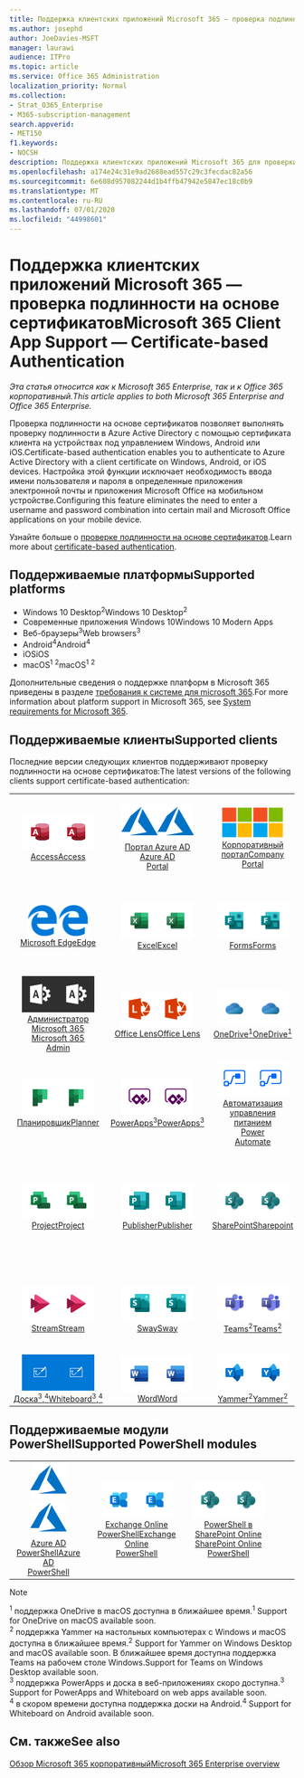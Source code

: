 ```yaml
---
title: Поддержка клиентских приложений Microsoft 365 — проверка подлинности на основе сертификатов
ms.author: josephd
author: JoeDavies-MSFT
manager: laurawi
audience: ITPro
ms.topic: article
ms.service: Office 365 Administration
localization_priority: Normal
ms.collection:
- Strat_O365_Enterprise
- M365-subscription-management
search.appverid:
- MET150
f1.keywords:
- NOCSH
description: Поддержка клиентских приложений Microsoft 365 для проверки подлинности на основе сертификатов.
ms.openlocfilehash: a174e24c31e9ad2688ead557c29c3fecdac82a56
ms.sourcegitcommit: 6e608d957082244d1b4ffb47942e5847ec18c0b9
ms.translationtype: MT
ms.contentlocale: ru-RU
ms.lasthandoff: 07/01/2020
ms.locfileid: "44998601"
---
```

# <a name="microsoft-365-client-app-support--certificate-based-authentication"></a><span data-ttu-id="27f9b-103">Поддержка клиентских приложений Microsoft 365 — проверка подлинности на основе сертификатов</span><span class="sxs-lookup"><span data-stu-id="27f9b-103">Microsoft 365 Client App Support — Certificate-based Authentication</span></span>

<span data-ttu-id="27f9b-104">*Эта статья относится как к Microsoft 365 Enterprise, так и к Office 365 корпоративный.*</span><span class="sxs-lookup"><span data-stu-id="27f9b-104">*This article applies to both Microsoft 365 Enterprise and Office 365 Enterprise.*</span></span>

<span data-ttu-id="27f9b-105">Проверка подлинности на основе сертификатов позволяет выполнять проверку подлинности в Azure Active Directory с помощью сертификата клиента на устройствах под управлением Windows, Android или iOS.</span><span class="sxs-lookup"><span data-stu-id="27f9b-105">Certificate-based authentication enables you to authenticate to Azure Active Directory with a client certificate on Windows, Android, or iOS devices.</span></span> <span data-ttu-id="27f9b-106">Настройка этой функции исключает необходимость ввода имени пользователя и пароля в определенные приложения электронной почты и приложения Microsoft Office на мобильном устройстве.</span><span class="sxs-lookup"><span data-stu-id="27f9b-106">Configuring this feature eliminates the need to enter a username and password combination into certain mail and Microsoft Office applications on your mobile device.</span></span>

<span data-ttu-id="27f9b-107">Узнайте больше о [проверке подлинности на основе сертификатов](https://docs.microsoft.com/azure/active-directory/authentication/active-directory-certificate-based-authentication-get-started).</span><span class="sxs-lookup"><span data-stu-id="27f9b-107">Learn more about [certificate-based authentication](https://docs.microsoft.com/azure/active-directory/authentication/active-directory-certificate-based-authentication-get-started).</span></span>

## <a name="supported-platforms"></a><span data-ttu-id="27f9b-108">Поддерживаемые платформы</span><span class="sxs-lookup"><span data-stu-id="27f9b-108">Supported platforms</span></span>

 - <span data-ttu-id="27f9b-109">Windows 10 Desktop<sup>2</sup></span><span class="sxs-lookup"><span data-stu-id="27f9b-109">Windows 10 Desktop<sup>2</sup></span></span>
 - <span data-ttu-id="27f9b-110">Современные приложения Windows 10</span><span class="sxs-lookup"><span data-stu-id="27f9b-110">Windows 10 Modern Apps</span></span>
 - <span data-ttu-id="27f9b-111">Веб-браузеры<sup>3</sup></span><span class="sxs-lookup"><span data-stu-id="27f9b-111">Web browsers<sup>3</sup></span></span>
 - <span data-ttu-id="27f9b-112">Android<sup>4</sup></span><span class="sxs-lookup"><span data-stu-id="27f9b-112">Android<sup>4</sup></span></span>
 - <span data-ttu-id="27f9b-113">iOS</span><span class="sxs-lookup"><span data-stu-id="27f9b-113">iOS</span></span>
 - <span data-ttu-id="27f9b-114">macOS<sup>1</sup> <sup>2</sup></span><span class="sxs-lookup"><span data-stu-id="27f9b-114">macOS<sup>1</sup> <sup>2</sup></span></span>

<span data-ttu-id="27f9b-115">Дополнительные сведения о поддержке платформ в Microsoft 365 приведены в разделе [требования к системе для microsoft 365](https://products.office.com/office-system-requirements).</span><span class="sxs-lookup"><span data-stu-id="27f9b-115">For more information about platform support in Microsoft 365, see [System requirements for Microsoft 365](https://products.office.com/office-system-requirements).</span></span>

## <a name="supported-clients"></a><span data-ttu-id="27f9b-116">Поддерживаемые клиенты</span><span class="sxs-lookup"><span data-stu-id="27f9b-116">Supported clients</span></span>

<span data-ttu-id="27f9b-117">Последние версии следующих клиентов поддерживают проверку подлинности на основе сертификатов:</span><span class="sxs-lookup"><span data-stu-id="27f9b-117">The latest versions of the following clients support certificate-based authentication:</span></span>

| | | | | | |
|:---:|:---:|:---:|:---:|:---:|:---:|
| <span data-ttu-id="27f9b-118">![Значок Access](media/o365-access-64x64.png)</span><span class="sxs-lookup"><span data-stu-id="27f9b-118">![Access icon](media/o365-access-64x64.png)</span></span> <br> [<span data-ttu-id="27f9b-119">Access</span><span class="sxs-lookup"><span data-stu-id="27f9b-119">Access</span></span>](https://products.office.com/access) | <span data-ttu-id="27f9b-120">![Значок Azure](media/o365-azure-64x64.png)</span><span class="sxs-lookup"><span data-stu-id="27f9b-120">![Azure icon](media/o365-azure-64x64.png)</span></span> <br> [<span data-ttu-id="27f9b-121">Портал Azure AD <br></span><span class="sxs-lookup"><span data-stu-id="27f9b-121">Azure AD <br> Portal </span></span>](https://azure.microsoft.com/features/azure-portal/) | <span data-ttu-id="27f9b-122">![Значок портала компании](media/o365-microsoft-64x64.png)</span><span class="sxs-lookup"><span data-stu-id="27f9b-122">![Company portal icon](media/o365-microsoft-64x64.png)</span></span> <br> [<span data-ttu-id="27f9b-123">Корпоративный <br> портал</span><span class="sxs-lookup"><span data-stu-id="27f9b-123">Company <br> Portal </span></span>](https://docs.microsoft.com/intune-user-help/sign-in-to-the-company-portal) | <span data-ttu-id="27f9b-124">![Значок delve](media/o365-delve-64x64.png)</span><span class="sxs-lookup"><span data-stu-id="27f9b-124">![Delve icon](media/o365-delve-64x64.png)</span></span> <br> [<span data-ttu-id="27f9b-125">Delve</span><span class="sxs-lookup"><span data-stu-id="27f9b-125">Delve</span></span>](https://products.office.com/business/intelligent-search) | <span data-ttu-id="27f9b-126">![Значок Dynamics 365](media/o365-dynamics365-64x64.png)</span><span class="sxs-lookup"><span data-stu-id="27f9b-126">![Dynamics 365 icon](media/o365-dynamics365-64x64.png)</span></span> <br> [<span data-ttu-id="27f9b-127">Dynamics 365</span><span class="sxs-lookup"><span data-stu-id="27f9b-127">Dynamics 365</span></span>](https://dynamics.microsoft.com) 
| <span data-ttu-id="27f9b-128">![Значок пограничного сервера](media/o365-edge-64x64.png)</span><span class="sxs-lookup"><span data-stu-id="27f9b-128">![Edge icon](media/o365-edge-64x64.png)</span></span> <br> [<span data-ttu-id="27f9b-129">Microsoft Edge</span><span class="sxs-lookup"><span data-stu-id="27f9b-129">Edge</span></span>](https://www.microsoft.com/windows/microsoft-edge) | <span data-ttu-id="27f9b-130">![Значок Excel](media/o365-excel-64x64.png)</span><span class="sxs-lookup"><span data-stu-id="27f9b-130">![Excel icon](media/o365-excel-64x64.png)</span></span> <br> [<span data-ttu-id="27f9b-131">Excel</span><span class="sxs-lookup"><span data-stu-id="27f9b-131">Excel</span></span>](https://products.office.com/excel) | <span data-ttu-id="27f9b-132">![Значок Forms](media/o365-forms-64x64.png)</span><span class="sxs-lookup"><span data-stu-id="27f9b-132">![Forms icon](media/o365-forms-64x64.png)</span></span> <br> [<span data-ttu-id="27f9b-133">Forms</span><span class="sxs-lookup"><span data-stu-id="27f9b-133">Forms</span></span>](https://flow.microsoft.com/connectors/shared_microsoftforms/microsoft-forms/) | <span data-ttu-id="27f9b-134">![Значок Kaizala](media/o365-kaizala-64x64.png)</span><span class="sxs-lookup"><span data-stu-id="27f9b-134">![Kaizala icon](media/o365-kaizala-64x64.png)</span></span> <br> [<span data-ttu-id="27f9b-135">Kaizala</span><span class="sxs-lookup"><span data-stu-id="27f9b-135">Kaizala</span></span>](https://products.office.com/en/business/microsoft-kaizala) | <span data-ttu-id="27f9b-136">![Значок Office.com](media/o365-office-64x64.png)</span><span class="sxs-lookup"><span data-stu-id="27f9b-136">![Office.com icon](media/o365-office-64x64.png)</span></span> <br> [<span data-ttu-id="27f9b-137">Office.com</span><span class="sxs-lookup"><span data-stu-id="27f9b-137">Office.com</span></span>](https://www.office.com/) 
| <span data-ttu-id="27f9b-138">![Значок администратора Office 365](media/o365-o365admin-64x64.png)</span><span class="sxs-lookup"><span data-stu-id="27f9b-138">![Office 365 Admin icon](media/o365-o365admin-64x64.png)</span></span> <br> [<span data-ttu-id="27f9b-139">Администратор Microsoft 365 <br></span><span class="sxs-lookup"><span data-stu-id="27f9b-139">Microsoft 365 <br> Admin</span></span>](https://products.office.com/business/manage-office-365-admin-app) | <span data-ttu-id="27f9b-140">![Значок лупы](media/o365-lens-64x64.png)</span><span class="sxs-lookup"><span data-stu-id="27f9b-140">![Lens icon](media/o365-lens-64x64.png)</span></span> <br> [<span data-ttu-id="27f9b-141">Office Lens</span><span class="sxs-lookup"><span data-stu-id="27f9b-141">Office Lens</span></span>](https://www.microsoft.com/p/office-lens/9wzdncrfj3t8?activetab=pivot%3Aoverviewtab) | <span data-ttu-id="27f9b-142">![Значок OneDrive для бизнеса](media/o365-OneDrive-64x64.png)</span><span class="sxs-lookup"><span data-stu-id="27f9b-142">![OneDrive for Business icon](media/o365-OneDrive-64x64.png)</span></span> <br> [<span data-ttu-id="27f9b-143">OneDrive<sup>1</sup></span><span class="sxs-lookup"><span data-stu-id="27f9b-143">OneDrive<sup>1</sup></span></span>](https://products.office.com/onedrive-for-business/online-cloud-storage) |  <span data-ttu-id="27f9b-144">![Значок OneNote](media/o365-OneNote-64x64.png)</span><span class="sxs-lookup"><span data-stu-id="27f9b-144">![OneNote icon](media/o365-OneNote-64x64.png)</span></span> <br> [<span data-ttu-id="27f9b-145">OneNote</span><span class="sxs-lookup"><span data-stu-id="27f9b-145">OneNote</span></span>](https://products.office.com/onenote) | <span data-ttu-id="27f9b-146">![Значок Outlook](media/o365-outlook-64x64.png)</span><span class="sxs-lookup"><span data-stu-id="27f9b-146">![Outlook icon](media/o365-outlook-64x64.png)</span></span> <br> [<span data-ttu-id="27f9b-147">Outlook</span><span class="sxs-lookup"><span data-stu-id="27f9b-147">Outlook</span></span>](https://products.office.com/outlook) 
| <span data-ttu-id="27f9b-148">![Значок Планировщика](media/o365-planner-64x64.png)</span><span class="sxs-lookup"><span data-stu-id="27f9b-148">![Planner icon](media/o365-planner-64x64.png)</span></span> <br> [<span data-ttu-id="27f9b-149">Планировщик</span><span class="sxs-lookup"><span data-stu-id="27f9b-149">Planner</span></span>](https://products.office.com/business/task-management-software) | <span data-ttu-id="27f9b-150">![Значок PowerApps](media/o365-powerapps-64x64.png)</span><span class="sxs-lookup"><span data-stu-id="27f9b-150">![PowerApps icon](media/o365-powerapps-64x64.png)</span></span> <br> [<span data-ttu-id="27f9b-151">PowerApps<sup>3</sup></span><span class="sxs-lookup"><span data-stu-id="27f9b-151">PowerApps<sup>3</sup></span></span>](https://powerapps.microsoft.com) | <span data-ttu-id="27f9b-152">![Значок автоматизированного управления питанием](media/o365-flow-64x64.png)</span><span class="sxs-lookup"><span data-stu-id="27f9b-152">![Power Automate icon](media/o365-flow-64x64.png)</span></span> <br> [<span data-ttu-id="27f9b-153">Автоматизация управления питанием <br></span><span class="sxs-lookup"><span data-stu-id="27f9b-153">Power <br> Automate</span></span>](https://flow.microsoft.com) | <span data-ttu-id="27f9b-154">![Значок PowerBI](media/o365-powerbi-64x64.png)</span><span class="sxs-lookup"><span data-stu-id="27f9b-154">![PowerBI icon](media/o365-powerbi-64x64.png)</span></span> <br> [<span data-ttu-id="27f9b-155">Power BI</span><span class="sxs-lookup"><span data-stu-id="27f9b-155">Power BI</span></span>](https://powerbi.microsoft.com)| <span data-ttu-id="27f9b-156">![Значок PowerPoint](media/o365-powerpoint-64x64.png)</span><span class="sxs-lookup"><span data-stu-id="27f9b-156">![PowerPoint icon](media/o365-powerpoint-64x64.png)</span></span> <br> [<span data-ttu-id="27f9b-157">PowerPoint</span><span class="sxs-lookup"><span data-stu-id="27f9b-157">PowerPoint</span></span>](https://products.office.com/powerpoint) 
| <span data-ttu-id="27f9b-158">![Значок Project](media/o365-project-64x64.png)</span><span class="sxs-lookup"><span data-stu-id="27f9b-158">![Project icon](media/o365-project-64x64.png)</span></span> <br> [<span data-ttu-id="27f9b-159">Project</span><span class="sxs-lookup"><span data-stu-id="27f9b-159">Project</span></span>](https://products.office.com/project) | <span data-ttu-id="27f9b-160">![Значок Publisher](media/o365-publisher-64x64.png)</span><span class="sxs-lookup"><span data-stu-id="27f9b-160">![Publisher icon](media/o365-publisher-64x64.png)</span></span> <br> [<span data-ttu-id="27f9b-161">Publisher</span><span class="sxs-lookup"><span data-stu-id="27f9b-161">Publisher</span></span>](https://products.office.com/publisher) | <span data-ttu-id="27f9b-162">![Значок SharePoint](media/o365-sharepoint-64x64.png)</span><span class="sxs-lookup"><span data-stu-id="27f9b-162">![SharePoint icon](media/o365-sharepoint-64x64.png)</span></span> <br> [<span data-ttu-id="27f9b-163">SharePoint</span><span class="sxs-lookup"><span data-stu-id="27f9b-163">Sharepoint</span></span>](https://products.office.com/sharepoint) | <span data-ttu-id="27f9b-164">![Значок Skype для бизнеса](media/o365-skypeforbusiness-64x64.png)</span><span class="sxs-lookup"><span data-stu-id="27f9b-164">![Skype for Business icon](media/o365-skypeforbusiness-64x64.png)</span></span> <br> [<span data-ttu-id="27f9b-165">Skype для <br> бизнеса</span><span class="sxs-lookup"><span data-stu-id="27f9b-165">Skype for <br> Business</span></span>](https://www.skype.com/business/) | <span data-ttu-id="27f9b-166">![Значок клейких заметок](media/o365-stickynotes-64x64.png)</span><span class="sxs-lookup"><span data-stu-id="27f9b-166">![Sticky Notes icon](media/o365-stickynotes-64x64.png)</span></span> <br> [<span data-ttu-id="27f9b-167">Клейкие заметки</span><span class="sxs-lookup"><span data-stu-id="27f9b-167">Sticky Notes</span></span>](https://www.microsoft.com/p/microsoft-sticky-notes/9nblggh4qghw) 
| <span data-ttu-id="27f9b-168">![Значок Stream](media/o365-stream-64x64.png)</span><span class="sxs-lookup"><span data-stu-id="27f9b-168">![Stream icon](media/o365-stream-64x64.png)</span></span> <br> [<span data-ttu-id="27f9b-169">Stream</span><span class="sxs-lookup"><span data-stu-id="27f9b-169">Stream</span></span>](https://stream.microsoft.com) | <span data-ttu-id="27f9b-170">![Значок Sway](media/o365-sway-64x64.png)</span><span class="sxs-lookup"><span data-stu-id="27f9b-170">![Sway icon](media/o365-sway-64x64.png)</span></span> <br> [<span data-ttu-id="27f9b-171">Sway</span><span class="sxs-lookup"><span data-stu-id="27f9b-171">Sway</span></span>](https://sway.com) | <span data-ttu-id="27f9b-172">![Значок Teams](media/o365-teams-64x64.png)</span><span class="sxs-lookup"><span data-stu-id="27f9b-172">![Teams icon](media/o365-teams-64x64.png)</span></span> <br> [<span data-ttu-id="27f9b-173">Teams<sup>2</sup></span><span class="sxs-lookup"><span data-stu-id="27f9b-173">Teams<sup>2</sup></span></span>](https://products.office.com/microsoft-teams/group-chat-software) | <span data-ttu-id="27f9b-174">![Значок "to do"](media/o365-todo-64x64.png)</span><span class="sxs-lookup"><span data-stu-id="27f9b-174">![To Do icon](media/o365-todo-64x64.png)</span></span> <br> [<span data-ttu-id="27f9b-175">To-Do</span><span class="sxs-lookup"><span data-stu-id="27f9b-175">To Do</span></span>](https://todo.microsoft.com) | <span data-ttu-id="27f9b-176">![Значок Visio](media/o365-visio-64x64.png)</span><span class="sxs-lookup"><span data-stu-id="27f9b-176">![Visio icon](media/o365-visio-64x64.png)</span></span> <br> [<span data-ttu-id="27f9b-177">Visio</span><span class="sxs-lookup"><span data-stu-id="27f9b-177">Visio</span></span>](https://products.office.com/visio/flowchart-software) 
| <span data-ttu-id="27f9b-178">![Значок Доски](media/o365-whiteboard-64x64.png)</span><span class="sxs-lookup"><span data-stu-id="27f9b-178">![Whiteboard icon](media/o365-whiteboard-64x64.png)</span></span> <br> [<span data-ttu-id="27f9b-179">Доска<sup>3</sup>,<sup>4</sup></span><span class="sxs-lookup"><span data-stu-id="27f9b-179">Whiteboard<sup>3</sup>,<sup>4</sup></span></span>](https://whiteboard.microsoft.com/) | <span data-ttu-id="27f9b-180">![Значок Word](media/o365-word-64x64.png)</span><span class="sxs-lookup"><span data-stu-id="27f9b-180">![Word icon](media/o365-word-64x64.png)</span></span> <br> [<span data-ttu-id="27f9b-181">Word</span><span class="sxs-lookup"><span data-stu-id="27f9b-181">Word</span></span>](https://products.office.com/word) | <span data-ttu-id="27f9b-182">![Значок Yammer](media/o365-yammer-64x64.png)</span><span class="sxs-lookup"><span data-stu-id="27f9b-182">![Yammer icon](media/o365-yammer-64x64.png)</span></span> <br> [<span data-ttu-id="27f9b-183">Yammer<sup>2</sup></span><span class="sxs-lookup"><span data-stu-id="27f9b-183">Yammer<sup>2</sup></span></span>](https://products.office.com/yammer/yammer-overview) |

## <a name="supported-powershell-modules"></a><span data-ttu-id="27f9b-184">Поддерживаемые модули PowerShell</span><span class="sxs-lookup"><span data-stu-id="27f9b-184">Supported PowerShell modules</span></span>

| | | | | | |
|:---:|:---:|:---:|:---:|:---:|:---:|
| <span data-ttu-id="27f9b-185">![Значок Azure](media/o365-azure-64x64.png)</span><span class="sxs-lookup"><span data-stu-id="27f9b-185">![Azure icon](media/o365-azure-64x64.png)</span></span> <br> [<span data-ttu-id="27f9b-186">Azure AD <br> PowerShell</span><span class="sxs-lookup"><span data-stu-id="27f9b-186">Azure AD <br> PowerShell</span></span>](https://docs.microsoft.com/powershell/azure/active-directory/overview?view=azureadps-2.0) | <span data-ttu-id="27f9b-187">![Значок Exchange](media/o365-exchange-64x64.png)</span><span class="sxs-lookup"><span data-stu-id="27f9b-187">![Exchange icon](media/o365-exchange-64x64.png)</span></span> <br> [<span data-ttu-id="27f9b-188">Exchange Online <br> PowerShell</span><span class="sxs-lookup"><span data-stu-id="27f9b-188">Exchange Online <br> PowerShell</span></span>](https://docs.microsoft.com/powershell/exchange/exchange-online/exchange-online-powershell?view=exchange-ps) | <span data-ttu-id="27f9b-189">![Значок SharePoint](media/o365-sharepoint-64x64.png)</span><span class="sxs-lookup"><span data-stu-id="27f9b-189">![SharePoint icon](media/o365-sharepoint-64x64.png)</span></span> <br> [<span data-ttu-id="27f9b-190">PowerShell в SharePoint Online <br></span><span class="sxs-lookup"><span data-stu-id="27f9b-190">SharePoint Online <br> PowerShell</span></span>](https://docs.microsoft.com/powershell/sharepoint/sharepoint-online/connect-sharepoint-online)

> [!NOTE]
> <span data-ttu-id="27f9b-191"><sup>1</sup> поддержка OneDrive в macOS доступна в ближайшее время.</span><span class="sxs-lookup"><span data-stu-id="27f9b-191"><sup>1</sup> Support for OneDrive on macOS available soon.</span></span> <br>
> <span data-ttu-id="27f9b-192"><sup>2</sup> поддержка Yammer на настольных компьютерах с Windows и macOS доступна в ближайшее время.</span><span class="sxs-lookup"><span data-stu-id="27f9b-192"><sup>2</sup> Support for Yammer on Windows Desktop and macOS available soon.</span></span> <span data-ttu-id="27f9b-193">В ближайшее время доступна поддержка Teams на рабочем столе Windows.</span><span class="sxs-lookup"><span data-stu-id="27f9b-193">Support for Teams on Windows Desktop available soon.</span></span><br>
> <span data-ttu-id="27f9b-194"><sup>3</sup> поддержка PowerApps и доска в веб-приложениях скоро доступна.</span><span class="sxs-lookup"><span data-stu-id="27f9b-194"><sup>3</sup> Support for PowerApps and Whiteboard on web apps available soon.</span></span> <br>
> <span data-ttu-id="27f9b-195"><sup>4</sup> в скором времени доступна поддержка доски на Android.</span><span class="sxs-lookup"><span data-stu-id="27f9b-195"><sup>4</sup> Support for Whiteboard on Android available soon.</span></span>

## <a name="see-also"></a><span data-ttu-id="27f9b-196">См. также</span><span class="sxs-lookup"><span data-stu-id="27f9b-196">See also</span></span>

[<span data-ttu-id="27f9b-197">Обзор Microsoft 365 корпоративный</span><span class="sxs-lookup"><span data-stu-id="27f9b-197">Microsoft 365 Enterprise overview</span></span>](https://docs.microsoft.com/microsoft-365/enterprise/microsoft-365-overview)

